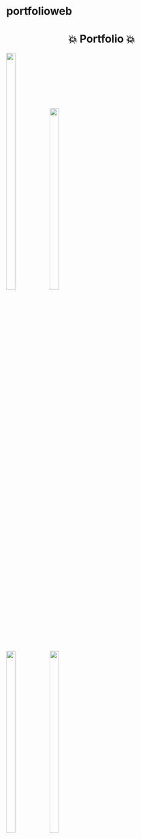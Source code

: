 # portfolioweb



  <h1 align = "center"> 💥 Portfolio 💥 </h1>
  <p>
  <img src = "https://github.com/fenishpatel3150/portfolioweb/assets/143187609/674c349d-0fbf-4a1b-9e09-7caa746fa0f9" width=22% height=40%>
  <img src = "https://github.com/fenishpatel3150/portfolioweb/assets/143187609/c2df9d85-e864-433e-89a0-c35ab166132c" width=22% height=35%>
  </p>
  <p>
  <img src = "https://github.com/fenishpatel3150/portfolioweb/assets/143187609/61159aae-dc3d-4938-99db-e7e56dd0a3c9" width=22% height=35%>
  <img src = "https://github.com/fenishpatel3150/portfolioweb/assets/143187609/afd02d32-5338-4bce-8b79-3bbf4db08442" width=22% height=35%>
  </p> 
